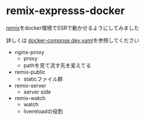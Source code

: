 # remix-expresss-docker

[remix](https://remix.run/)をdocker環境でSSRで動かせるようにしてみました

詳しくは [docker-compose.dev.yaml](./docker-compose.dev.yaml)を参照してください

- nginx-proxy
	- proxy
	- pathを見て流す先を変えてる
- remix-public
	- staticファイル群
- remix-server
	- server side
- remix-watch
	- watch
	- livereloadの役割
